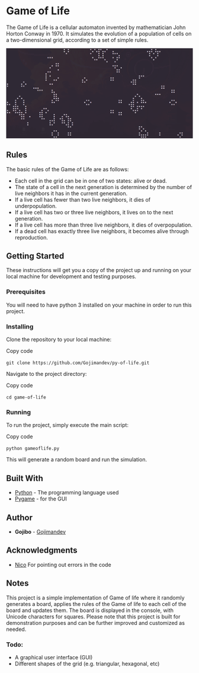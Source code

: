 
# Game of Life

The Game of Life is a cellular automaton invented by mathematician John Horton Conway in 1970. It simulates the evolution of a population of cells on a two-dimensional grid, according to a set of simple rules.

![screenshot_01](/src/Screenshot_1.png)
## Rules
The basic rules of the Game of Life are as follows:

-   Each cell in the grid can be in one of two states: alive or dead.
-   The state of a cell in the next generation is determined by the number of live neighbors it has in the current generation.
-   If a live cell has fewer than two live neighbors, it dies of underpopulation.
-   If a live cell has two or three live neighbors, it lives on to the next generation.
-   If a live cell has more than three live neighbors, it dies of overpopulation.
-   If a dead cell has exactly three live neighbors, it becomes alive through reproduction.

## Getting Started

These instructions will get you a copy of the project up and running on your local machine for development and testing purposes.

### Prerequisites

You will need to have python 3 installed on your machine in order to run this project.

### Installing

Clone the repository to your local machine:

Copy code

`git clone https://github.com/Gojimandev/py-of-life.git` 

Navigate to the project directory:

Copy code

`cd game-of-life` 

### Running

To run the project, simply execute the main script:

Copy code

`python gameoflife.py` 

This will generate a random board and run the simulation.

## Built With

-   [Python](https://www.python.org/) - The programming language used
-   [Pygame](https://www.pygame.org/) - for the GUI

## Author

-   **Gojibo** - [Gojimandev](https://github.com/Gojimandev)

## Acknowledgments
- [Nico](https://github.com/NicoLeiner "https://github.com/NicoLeiner") For pointing out errors in the code

## Notes
This project is a simple implementation of Game of life where it randomly generates a board, applies the rules of the Game of life to each cell of the board and updates them. The board is displayed in the console, with Unicode characters for squares. Please note that this project is built for demonstration purposes and can be further improved and customized as needed.

### Todo:
- A graphical user interface (GUI)
- Different shapes of the grid (e.g. triangular, hexagonal, etc)
